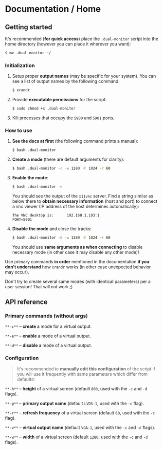 # Documentation / Home

## Getting started
It's recommended (**for quick access**) place the `.dual-monitor` script into the home directory (however you can place it wherever you want):
```bash
$ mv .dual-monitor ~/
```

### Initialization
1. Setup proper **output names** (may be specific for your system). You can see a list of output names by the following command:
    ```bash
    $ xrandr
    ```
2. Provide **executable permissions** for the script:
    ```bash
    $ sudo chmod +x .dual-monitor
    ```
3. Kill processes that occupy the `5900` and `5901` ports.

### How to use
1. **See the docs at first** (the following command prints a manual):
    ```bash
    $ bash .dual-monitor
    ```
2. **Create a mode** (there are default arguments for clarity):
    ```bash
    $ bash .dual-monitor -c -w 1280 -h 1024 -r 60
    ```
3. **Enable the mode**:
    ```bash
    $ bash .dual-monitor -e
    ```
    You should see the output of the `x11vnc` server. Find a string similar as below there to **obtain necessary information** (host and port) to connect a vnc viewer (IP address of the host determines automatically):
    ```
    The VNC desktop is:      192.168.1.103:1
    PORT=5901
    ```
4. **Disable the mode** and close the tracks:
    ```bash
    $ bash .dual-monitor -d -w 1280 -h 1024 -r 60
    ```
    You should use **same arguments as when connecting** to disable necessary mode (in other case it may disable any other mode)!

Use primary commands **in order** mentioned in the documentation **if you don't understand** how `xrandr` works (in other case unexpected behavior may occur).

Don't try to create several same modes (with identical parameters) per a user session! That will not work ;)

## API reference
### Primary commands (without args)
`**-c**` – **create** a mode for a virtual output.

`**-e**` – **enable** a mode of a virtual output.

`**-d**` – **disable** a mode of a virtual output.

### Configuration
> It's recommended to **manually edit this configuration** of the script if you will use it frequently with same parameters which differ from defaults!

`**-h**` – **height** of a virtual screen (default `800`, used with the `-c` and `-d` flags).

`**-p**` – **primary output name** (default `LVDS-1`, used with the `-c` flag).

`**-r**` – **refresh frequency** of a virtual screen (default `60`, used with the `-c` flag).

`**-v**` – **virtual output name** (default `VGA-1`, used with the `-c` and `-d` flags).

`**-w**` – **width** of a virtual screen (default `1280`, used with the `-c` and `-d` flags).